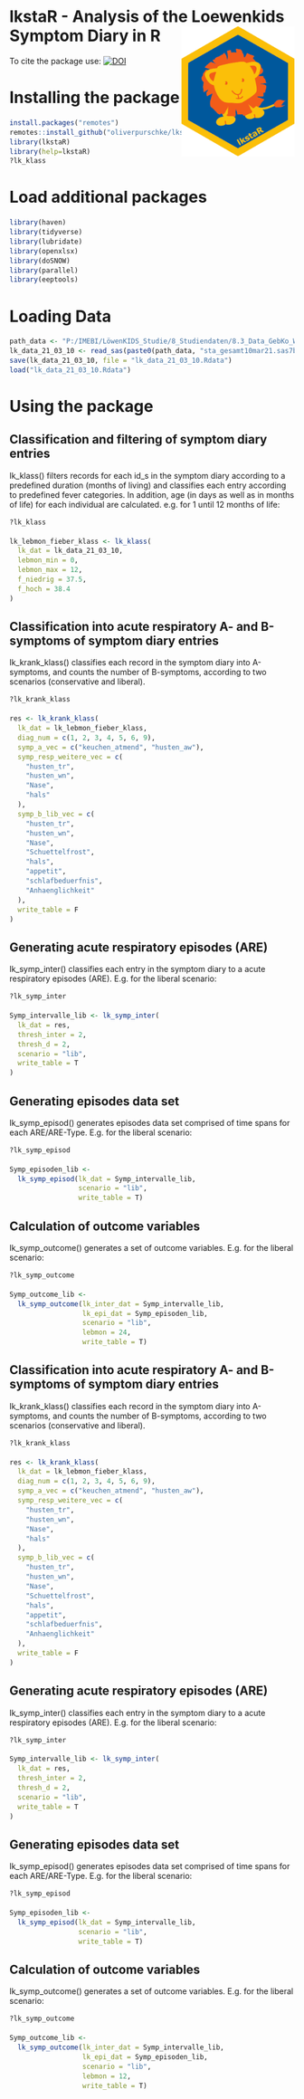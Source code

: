 # lkstaR - Analysis of the Loewenkids Symptom Diary in R <img src='https://github.com/oliverpurschke/lkstaR/blob/main/lkstaR_small.png' align="right" height="230"/>


To cite the package use:
[![DOI](https://zenodo.org/badge/DOI/10.5281/zenodo.4643786.svg)](https://doi.org/10.5281/zenodo.4643786)



Installing the package
================

``` r
install.packages("remotes")
remotes::install_github("oliverpurschke/lkstaR")
library(lkstaR)
library(help=lkstaR)
?lk_klass
```

Load additional packages
================

``` r
library(haven)
library(tidyverse)
library(lubridate)
library(openxlsx)
library(doSNOW)
library(parallel)
library(eeptools)
```

Loading Data
================

``` r
path_data <- "P:/IMEBI/LöwenKIDS_Studie/8_Studiendaten/8.3_Data_GebKo_Work/8.3.2_Symptomtagebuch/SAS_Datensatz_permanent/"
lk_data_21_03_10 <- read_sas(paste0(path_data, "sta_gesamt10mar21.sas7bdat"))
save(lk_data_21_03_10, file = "lk_data_21_03_10.Rdata")
load("lk_data_21_03_10.Rdata")
```
Using the package
================
Classification and filtering of symptom diary entries
------------------
lk_klass() filters records for each id_s in the symptom diary according to a predefined duration (months of living) and classifies each entry according to predefined fever categories. In addition, age (in days as well as in months of life) for each individual are calculated.
e.g. for 1 until 12 months of life:

``` r
?lk_klass

lk_lebmon_fieber_klass <- lk_klass(
  lk_dat = lk_data_21_03_10,
  lebmon_min = 0,
  lebmon_max = 12,
  f_niedrig = 37.5,
  f_hoch = 38.4
)
```

Classification into acute respiratory A- and B-symptoms of symptom diary entries
------------------
lk_krank_klass() classifies each record in the symptom diary into A-symptoms, and counts the number of B-symptoms, according to two scenarios (conservative and liberal).

``` r
?lk_krank_klass

res <- lk_krank_klass(
  lk_dat = lk_lebmon_fieber_klass,
  diag_num = c(1, 2, 3, 4, 5, 6, 9),
  symp_a_vec = c("keuchen_atmend", "husten_aw"),
  symp_resp_weitere_vec = c(
    "husten_tr",
    "husten_wn",
    "Nase",
    "hals"
  ), 
  symp_b_lib_vec = c(
    "husten_tr",
    "husten_wn",
    "Nase",
    "Schuettelfrost",
    "hals",
    "appetit",
    "schlafbeduerfnis",
    "Anhaenglichkeit"
  ),
  write_table = F
)
```

Generating acute respiratory episodes (ARE)
------------------
lk_symp_inter() classifies each entry in the symptom diary to a acute respiratory episodes (ARE). E.g. for the liberal scenario:

``` r
?lk_symp_inter

Symp_intervalle_lib <- lk_symp_inter(
  lk_dat = res,
  thresh_inter = 2,
  thresh_d = 2,
  scenario = "lib",
  write_table = T
)
```

Generating episodes data set
------------------
lk_symp_episod() generates episodes data set comprised of time spans for each ARE/ARE-Type. E.g. for the liberal scenario:

``` r
?lk_symp_episod

Symp_episoden_lib <-
  lk_symp_episod(lk_dat = Symp_intervalle_lib,
                 scenario = "lib",
                 write_table = T)
```


Calculation of outcome variables
------------------
lk_symp_outcome() generates a set of outcome variables. E.g. for the liberal scenario:

``` r
?lk_symp_outcome

Symp_outcome_lib <-
  lk_symp_outcome(lk_inter_dat = Symp_intervalle_lib,
                  lk_epi_dat = Symp_episoden_lib,
                  scenario = "lib",
                  lebmon = 24,
                  write_table = T)
```

Classification into acute respiratory A- and B-symptoms of symptom diary entries
------------------
lk_krank_klass() classifies each record in the symptom diary into A-symptoms, and counts the number of B-symptoms, according to two scenarios (conservative and liberal).

``` r
?lk_krank_klass

res <- lk_krank_klass(
  lk_dat = lk_lebmon_fieber_klass,
  diag_num = c(1, 2, 3, 4, 5, 6, 9),
  symp_a_vec = c("keuchen_atmend", "husten_aw"),
  symp_resp_weitere_vec = c(
    "husten_tr",
    "husten_wn",
    "Nase",
    "hals"
  ), 
  symp_b_lib_vec = c(
    "husten_tr",
    "husten_wn",
    "Nase",
    "Schuettelfrost",
    "hals",
    "appetit",
    "schlafbeduerfnis",
    "Anhaenglichkeit"
  ),
  write_table = F
)
```

Generating acute respiratory episodes (ARE)
------------------
lk_symp_inter() classifies each entry in the symptom diary to a acute respiratory episodes (ARE). E.g. for the liberal scenario:

``` r
?lk_symp_inter

Symp_intervalle_lib <- lk_symp_inter(
  lk_dat = res,
  thresh_inter = 2,
  thresh_d = 2,
  scenario = "lib",
  write_table = T
)
```

Generating episodes data set
------------------
lk_symp_episod() generates episodes data set comprised of time spans for each ARE/ARE-Type. E.g. for the liberal scenario:

``` r
?lk_symp_episod

Symp_episoden_lib <-
  lk_symp_episod(lk_dat = Symp_intervalle_lib,
                 scenario = "lib",
                 write_table = T)
```


Calculation of outcome variables
------------------
lk_symp_outcome() generates a set of outcome variables. E.g. for the liberal scenario:

``` r
?lk_symp_outcome

Symp_outcome_lib <-
  lk_symp_outcome(lk_inter_dat = Symp_intervalle_lib,
                  lk_epi_dat = Symp_episoden_lib,
                  scenario = "lib",
                  lebmon = 12,
                  write_table = T)
```
